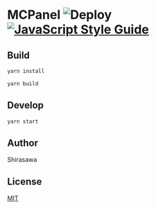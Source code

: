 # MCPanel ![Deploy](https://github.com/neko-craft/MCPanel/workflows/Deploy/badge.svg) [![JavaScript Style Guide](https://img.shields.io/badge/code_style-standard-brightgreen.svg)](https://standardjs.com)

## Build

```bash
yarn install

yarn build
```

## Develop

```bash
yarn start
```

## Author

Shirasawa

## License

[MIT](./LICENSE)
